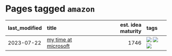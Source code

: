 # Pages tagged `amazon`

|last_modified|title|est. idea maturity|tags
|:---|:---|---:|:---|
|2023-07-22|[my time at microsoft](../my_time_at_microsoft.md)|1746|[![](https://img.shields.io/badge/tag-amazon-82f6b0)](../tags/amazon.md) [![](https://img.shields.io/badge/tag-autobiographical-2b1224)](../tags/autobiographical.md) [![](https://img.shields.io/badge/tag-microsoft-7a169c)](../tags/microsoft.md)|